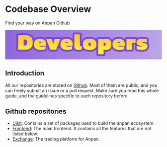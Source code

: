 # Codebase Overview

Find your way on Anpan Github

![](img-contributing-2021-09-21-01-09-08.png)

## Introduction

All our repositories are stored on [Github](https://github.com/anpanswap?tab=repositories). Most of them are public, and you can freely submit an issue or a pull request. Make sure you read this whole guide, and the guidelines specific to each repository before.

## Github repositories

* [Uikit](https://github.com/anpanswap/anpan-uikit): Contains a set of packages used to build the anpan ecosystem.
* [Frontend](https://github.com/anpanswap/anpan-frontend): The main frontend. It contains all the features that are not listed below.
* [Exchange](https://github.com/anpanswap/anpan-swap-interface): The trading platform for Anpan.
